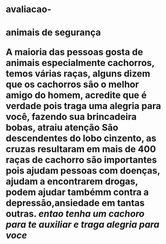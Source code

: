 # avaliacao-
<h1>animais de segurança</p>

<p>A maioria das pessoas gosta de animais especialmente cachorros, temos várias raças, alguns dizem que os cachorros são o melhor amigo do homem,
acredite que é verdade pois traga uma alegria para você, fazendo sua brincadeira bobas, atraiu atenção
<strong> São descendentes do lobo cinzento, as cruzas resultaram em mais de 400 raças de cachorro</strong>
são importantes pois ajudam pessoas com doenças, ajudam a encontrarem drogas, podem ajudar tambémm contra a depressão,ansiedade em tantas outras.
<em>entao tenha um cachoro para te auxiliar e traga alegria para voce</em></p>
